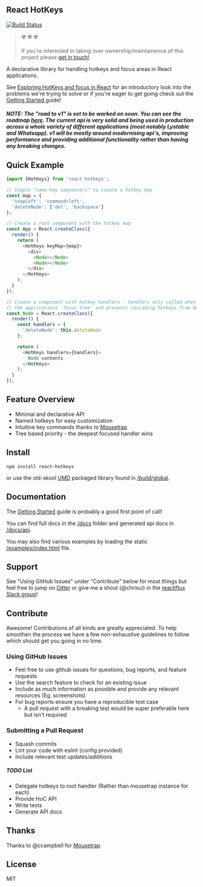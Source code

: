React HotKeys
-------------

[![Build Status](https://travis-ci.org/chrisui/react-hotkeys.svg)](https://travis-ci.org/chrisui/react-hotkeys)

> ☢️ ☢️ ☢️
>
> If you're interested in taking over ownership/maintainence of this project please [get in touch!](https://github.com/chrisui/react-hotkeys/issues/72)

A declarative library for handling hotkeys and focus areas in React applications.

See [Exploring HotKeys and focus in React](http://chrispearce.co/exploring-hotkeys-and-focus-in-react/) for an introductory look into the problems we're trying to solve or if you're eager to get going check out the [Getting Started ](docs/getting-started.md) guide!

##### NOTE: The "road to v1" is set to be worked on *soon*. You can see the roadmap [here](https://github.com/Chrisui/react-hotkeys/issues/24). The current api is very solid and being used in production across a whole variety of different applications (most notably Lystable and Whatsapp). v1 will be mostly around modernising api's, improving performance and providing *additional* functionality rather than having any breaking changes.

Quick Example
-------------
```javascript
import {HotKeys} from 'react-hotkeys';

// Simple "name:key sequence/s" to create a hotkey map
const map = {
  'snapLeft': 'command+left',
  'deleteNode': ['del', 'backspace']
};

// Create a root component with the hotkey map
const App = React.createClass({
  render() {
    return (
      <HotKeys keyMap={map}>
        <div>
          <Node></Node>
          <Node></Node>
        </div>
      </HotKeys>
    );
  }
});

// Create a component with hotkey handlers - handlers only called when component is within
// the applications 'focus tree' and prevents cascading hotkeys from being called
const Node = React.createClass({
  render() {
    const handlers = {
      'deleteNode': this.deleteNode
    };

    return (
      <HotKeys handlers={handlers}>
        Node contents
      </HotKeys>
    );
  }
});
```

Feature Overview
----------------
- Minimal and declarative API
- Named hotkeys for easy customization
- Intuitive key commands thanks to [Mousetrap](https://github.com/ccampbell/mousetrap)
- Tree based priority - the deepest focused handler wins

Install
-------
```
npm install react-hotkeys
```

or use the old-skool [UMD](http://bob.yexley.net/umd-javascript-that-runs-anywhere/) packaged library found in [/build/global](build/global).

Documentation
-------------
The [Getting Started](docs/getting-started.md) guide is probably a good first point of call!

You can find full docs in the [/docs](docs) folder and generated api docs in [/docs/api](docs/api).

You may also find various examples by loading the static [/examples/index.html](examples/index.html) file.

Support
-------
See "Using GitHub Issues" under "Contribute" below for most things but feel free to jump on [Gitter](https://gitter.im/Chrisui/react-hotkeys) or give me a shout (@chrisui) in the [reactiflux Slack group](http://reactiflux.herokuapp.com/)!

Contribute
----------
Awesome! Contributions of all kinds are greatly appreciated. To help smoothen the process we have a few non-exhaustive guidelines to follow which should get you going in no time.

### Using GitHub Issues
- Feel free to use github issues for questions, bug reports, and feature requests
- Use the search feature to check for an existing issue
- Include as much information as possible and provide any relevant resources (Eg. screenshots)
- For bug reports ensure you have a reproducible test case
  - A pull request with a breaking test would be super preferable here but isn't required

### Submitting a Pull Request
- Squash commits
- Lint your code with eslint (config provided)
- Include relevant test updates/additions

##### TODO List
- Delegate hotkeys to root handler (Rather than mousetrap instance for each)
- Provide HoC API
- Write tests
- Generate API docs

Thanks
------
Thanks to @ccampbell for [Mousetrap](https://github.com/ccampbell/mousetrap)

License
-------
MIT
